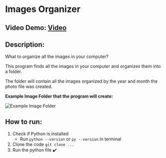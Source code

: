 # Images Organizer
## Video Demo:  [Video](URL)
## Description:
What to organize all the images in your computer?

This program finds all the images in your computer and organizes them into a folder.

The folder will contain all the images organized by the year and month the photo file was created.

**Example Image Folder that the program will create:**

![Example Image Folder](https://github.com/nipunbatra8/CS50-Project/blob/main/Example%20Folder.png)

## How to run:

1. Check if Python is installed
   - Run `python --version` or `py --version` in terminal
2. Clone the code `git clone ...`
3. Run the python file :heavy_check_mark:
